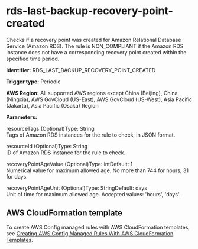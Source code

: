 # rds\-last\-backup\-recovery\-point\-created<a name="rds-last-backup-recovery-point-created"></a>

Checks if a recovery point was created for Amazon Relational Database Service \(Amazon RDS\)\. The rule is NON\_COMPLIANT if the Amazon RDS instance does not have a corresponding recovery point created within the specified time period\. 

**Identifier:** RDS\_LAST\_BACKUP\_RECOVERY\_POINT\_CREATED

**Trigger type:** Periodic

**AWS Region:** All supported AWS regions except China \(Beijing\), China \(Ningxia\), AWS GovCloud \(US\-East\), AWS GovCloud \(US\-West\), Asia Pacific \(Jakarta\), Asia Pacific \(Osaka\) Region

**Parameters:**

resourceTags \(Optional\)Type: String  
Tags of Amazon RDS instances for the rule to check, in JSON format\.

resourceId \(Optional\)Type: String  
ID of Amazon RDS instance for the rule to check\.

recoveryPointAgeValue \(Optional\)Type: intDefault: 1  
Numerical value for maximum allowed age\. No more than 744 for hours, 31 for days\.

recoveryPointAgeUnit \(Optional\)Type: StringDefault: days  
Unit of time for maximum allowed age\. Accepted values: 'hours', 'days'\.

## AWS CloudFormation template<a name="w85aac12c32c17b9d431c15"></a>

To create AWS Config managed rules with AWS CloudFormation templates, see [Creating AWS Config Managed Rules With AWS CloudFormation Templates](aws-config-managed-rules-cloudformation-templates.md)\.